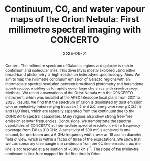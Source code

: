 ---
title: "Continuum, CO, and water vapour maps of the Orion Nebula: First millimetre spectral imaging with CONCERTO"
collection: "publications"
category: "co_papers"
permalink: /publications/2025A&A701A210D
link: https://ui.adsabs.harvard.edu/abs/2025A&A...701A.210D/abstract
date: 2025-09-01
venue: "Astronomy and Astrophysics"
citation: "Désert, F.-X., Macías-Pérez, J. F., Beelen, A., et al. (2025), Astronomy and Astrophysics, 701, A210."
abstract: "Context. The millimetre spectrum of Galactic regions and galaxies is rich in continuum and molecular lines. This diversity is mostly explored using either broad-band photometry or high-resolution heterodyne spectroscopy. Aims. We aim to map the millimetre continuum emission of Galactic regions with an intermediate spectral resolution between broadband photometry and heterodyne spectroscopy, enabling us to rapidly cover large sky areas with spectroscopy. Methods. We report observations of the Orion Nebula with the CONCERTO instrument, which was installed at the APEX telescope focal plane from 2021 to 2023. Results. We find that the spectrum of Orion is dominated by dust emission with an emissivity index ranging between 1.3 and 2.0, along with strong CO(2-1) and H<SUB>2</SUB>O lines, which are naturally separated from the continuum due to the CONCERTO spectral capabilities. Many regions also show strong free-free emission at lower frequencies. Conclusions. We demonstrate the spectral capabilities of CONCERTO at intermediate spectral resolution, with a frequency coverage from 130 to 310 GHz. A sensitivity of 200 mK is achieved in one second, for one beam and a 6 GHz frequency width, over an 18 arcmin diameter field of view, which is within a factor of three of the expectations. We show that we can spectrally disentangle the continuum from the CO line emission, but the line is not resolved at a resolution of ~8000 km s<SUP>–1</SUP>. The slope of the millimetre continuum is line-free mapped for the first time in Orion."
---